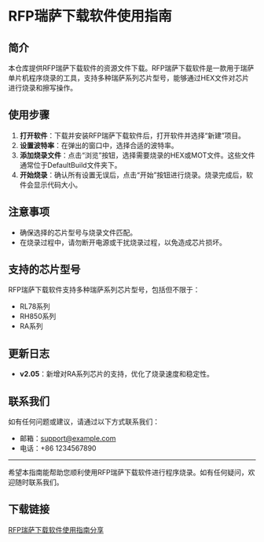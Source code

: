 # RFP瑞萨下载软件使用指南

## 简介
本仓库提供RFP瑞萨下载软件的资源文件下载。RFP瑞萨下载软件是一款用于瑞萨单片机程序烧录的工具，支持多种瑞萨系列芯片型号，能够通过HEX文件对芯片进行烧录和擦写操作。

## 使用步骤
1. **打开软件**：下载并安装RFP瑞萨下载软件后，打开软件并选择“新建”项目。
2. **设置波特率**：在弹出的窗口中，选择合适的波特率。
3. **添加烧录文件**：点击“浏览”按钮，选择需要烧录的HEX或MOT文件。这些文件通常位于DefaultBuild文件夹下。
4. **开始烧录**：确认所有设置无误后，点击“开始”按钮进行烧录。烧录完成后，软件会显示代码大小。

## 注意事项
- 确保选择的芯片型号与烧录文件匹配。
- 在烧录过程中，请勿断开电源或干扰烧录过程，以免造成芯片损坏。

## 支持的芯片型号
RFP瑞萨下载软件支持多种瑞萨系列芯片型号，包括但不限于：
- RL78系列
- RH850系列
- RA系列

## 更新日志
- **v2.05**：新增对RA系列芯片的支持，优化了烧录速度和稳定性。

## 联系我们
如有任何问题或建议，请通过以下方式联系我们：
- 邮箱：support@example.com
- 电话：+86 1234567890

---

希望本指南能帮助您顺利使用RFP瑞萨下载软件进行程序烧录。如有任何疑问，欢迎随时联系我们。

## 下载链接

[RFP瑞萨下载软件使用指南分享](https://pan.quark.cn/s/8837205eac1a)